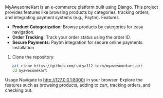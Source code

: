 MyAwesomeKart is an e-commerce platform built using Django. This project provides features like browsing products by categories, tracking orders, and integrating payment systems (e.g., Paytm).
Features
- **Product Categorization**: Browse products by categories for easy navigation.
- **Order Tracking**: Track your order status using the order ID.
- **Secure Payments**: Paytm integration for secure online payments.
Installation
1. Clone the repository:
   ```bash
   git clone https://github.com/satya112-tech/myawesomekart.git
   cd myawesomekart
Usage
Navigate to http://127.0.0.1:8000/ in your browser.
Explore the features such as browsing products, adding to cart, tracking orders, and checking out.
